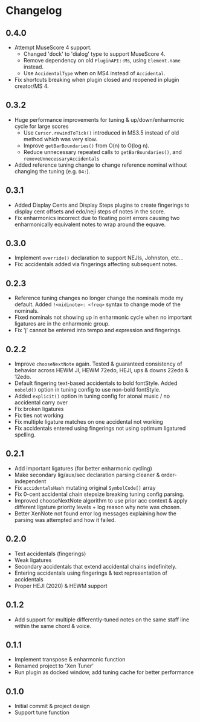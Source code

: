 # Changelog

## 0.4.0

- Attempt MuseScore 4 support.
  - Changed 'dock' to 'dialog' type to support MuseScore 4.
  - Remove dependency on old `PluginAPI::Ms`, using `Element.name` instead.
  - Use `AccidentalType` when on MS4 instead of `Accidental`.
- Fix shortcuts breaking when plugin closed and reopened in plugin creator/MS 4.

## 0.3.2

- Huge performance improvements for tuning & up/down/enharmonic cycle for large scores
  - Use `Cursor.rewindToTick()` introduced in MS3.5 instead of old method which was very slow.
  - Improve `getBarBoundaries()` from O(n) to O(log n).
  - Reduce unnecessary repeated calls to `getBarBoundaries()`, and `removeUnnecessaryAccidentals`
- Added reference tuning change to change reference nominal without changing the tuning (e.g. `D4:`).

## 0.3.1

- Added Display Cents and Display Steps plugins to create fingerings to display cent offsets and edo/neji steps of notes in the score.
- Fix enharmonics incorrect due to floating point errors causing two enharmonically equivalent notes to wrap around the equave.

## 0.3.0

- Implement `override()` declaration to support NEJIs, Johnston, etc...
- Fix: accidentals added via fingerings affecting subsequent notes.

## 0.2.3

- Reference tuning changes no longer change the nominals mode my default. Added `!<midinote>: <freq>` syntax to change mode of the nominals.
- Fixed nominals not showing up in enharmonic cycle when no important ligatures are in the enharmonic group.
- Fix 'j' cannot be entered into tempo and expression and fingerings.

## 0.2.2

- Improve `chooseNextNote` again. Tested & guaranteed consistency of behavior across HEWM JI, HEWM 72edo, HEJI, ups & downs 22edo & 12edo.
- Default fingering text-based accidentals to bold fontStyle. Added `nobold()` option in tuning config to use non-bold fontStyle.
- Added `explicit()` option in tuning config for atonal music / no accidental carry over
- Fix broken ligatures
- Fix ties not working
- Fix multiple ligature matches on one accidental not working
- Fix accidentals entered using fingerings not using optimum ligatured spelling.

## 0.2.1

- Add important ligatures (for better enharmonic cycling)
- Make secondary lig/aux/sec declaration parsing cleaner & order-independent
- Fix `accidentalsHash` mutating original `SymbolCode[]` array
- Fix 0-cent accidental chain stepsize breaking tuning config parsing.
- Improved chooseNextNote algorithm to use prior acc context & apply different ligature priority levels + log reason why note was chosen.
- Better XenNote not found error log messages explaining how the parsing was attempted and how it failed.

## 0.2.0

- Text accidentals (fingerings)
- Weak ligatures
- Secondary accidentals that extend accidental chains indefinitely.
- Entering accidentals using fingerings & text representation of accidentals
- Proper HEJI (2020) & HEWM support

## 0.1.2

- Add support for multiple differently-tuned notes on the same staff line within the same chord & voice.

## 0.1.1

- Implement transpose & enharmonic function
- Renamed project to 'Xen Tuner'
- Run plugin as docked window, add tuning cache for better performance

## 0.1.0

- Initial commit & project design
- Support tune function

